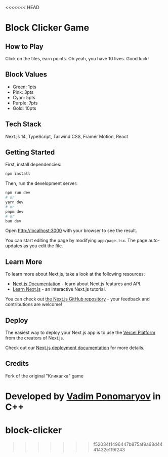 <<<<<<< HEAD
# Block Clicker Game

## How to Play

Click on the tiles, earn points. Oh yeah, you have 10 lives.
Good luck!

## Block Values

- Green: 1pts
- Pink: 3pts  
- Cyan: 5pts
- Purple: 7pts
- Gold: 10pts

## Tech Stack

Next.js 14, TypeScript, Tailwind CSS, Framer Motion, React

## Getting Started

First, install dependencies:

```bash
npm install
```

Then, run the development server:

```bash
npm run dev
# or
yarn dev
# or
pnpm dev
# or
bun dev
```

Open [http://localhost:3000](http://localhost:3000) with your browser to see the result.

You can start editing the page by modifying `app/page.tsx`. The page auto-updates as you edit the file.

## Learn More

To learn more about Next.js, take a look at the following resources:

- [Next.js Documentation](https://nextjs.org/docs) - learn about Next.js features and API.
- [Learn Next.js](https://nextjs.org/learn) - an interactive Next.js tutorial.

You can check out [the Next.js GitHub repository](https://github.com/vercel/next.js) - your feedback and contributions are welcome!

## Deploy

The easiest way to deploy your Next.js app is to use the [Vercel Platform](https://vercel.com/new?utm_medium=default-template&filter=next.js&utm_source=create-next-app&utm_campaign=create-next-app-readme) from the creators of Next.js.

Check out our [Next.js deployment documentation](https://nextjs.org/docs/app/building-your-application/deploying) for more details.

## Credits

Fork of the original "Кликалка" game

Developed by [Vadim Ponomaryov](https://vk.com/ehot_ha_dpakohe) in C++
=======
# block-clicker
>>>>>>> f52034f1496447b875af9a68d4441432e119f243

